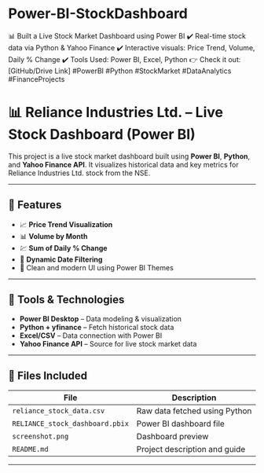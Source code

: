 # Power-BI-StockDashboard
📊 Built a Live Stock Market Dashboard using Power BI  ✔️ Real-time stock data via Python &amp; Yahoo Finance ✔️ Interactive visuals: Price Trend, Volume, Daily % Change ✔️ Tools Used: Power BI, Excel, Python  👉 Check it out: [GitHub/Drive Link]  #PowerBI #Python #StockMarket #DataAnalytics #FinanceProjects
# 📊 Reliance Industries Ltd. – Live Stock Dashboard (Power BI)

This project is a live stock market dashboard built using **Power BI**, **Python**, and **Yahoo Finance API**. It visualizes historical data and key metrics for Reliance Industries Ltd. stock from the NSE.

---

## 🚀 Features

- 📈 **Price Trend Visualization**
- 📊 **Volume by Month**
- 💹 **Sum of Daily % Change**
- 📅 **Dynamic Date Filtering**
- 🧭 Clean and modern UI using Power BI Themes

---

## 🧰 Tools & Technologies

- **Power BI Desktop** – Data modeling & visualization
- **Python + yfinance** – Fetch historical stock data
- **Excel/CSV** – Data connection with Power BI
- **Yahoo Finance API** – Source for live stock market data

---

## 📂 Files Included

| File | Description |
|------|-------------|
| `reliance_stock_data.csv` | Raw data fetched using Python |
| `RELIANCE_stock_dashboard.pbix` | Power BI dashboard file |
| `screenshot.png` | Dashboard preview |
| `README.md` | Project description and guide |

---
